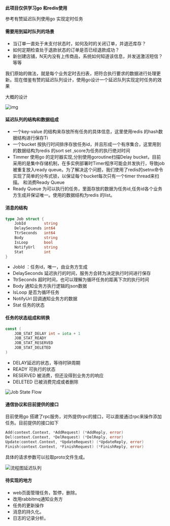 **此项目仅供学习go 和redis使用**

参考有赞延迟队列使用go 实现定时任务

#### 需要用到延时队列的场景

- 当订单一直处于未支付状态时，如何及时的关闭订单，并退还库存？
- 如何定期检查处于退款状态的订单是否已经退款成功？
- 新创建店铺，N天内没有上传商品，系统如何知道该信息，并发送激活短信？等等

我们原始的做法，就是每个业务定时去扫表，把符合执行要求的数据进行处理更新。现在借鉴有赞的延迟队列设计，使用go设计一个延迟队列实现定时任务的效果

大概的设计

![img](https://tech.youzan.com/content/images/2016/03/delay-queue.png)

#### 延迟队列的结构和数据组成

- 一个key-value 的结构来存放所有任务的具体信息，这里使用redis 的hash数据结构进行保存Ti
- 一个bucket 按执行时间排序存放任务id，并且形成一个有序集合，这里用到的数据结构为redis 的sort set ,score为任务的执行绝对时间
- Timmer 使用go 的定时器实现,分别使用goroutine扫描Delay bucket，目前采用的是集中存储机制，在多实例部署时Timer程序可能会并发执行，导致job被重复放入ready queue。为了解决这个问题，我们使用了redis的setnx命令实现了简单的分布式锁，以保证每个bucket每次只有一个timer thread来扫描。 和消费Ready Queue
- Ready Queue 为可以执行的任务，里面存放的数据为任务id,任务id各个业务方生成并保证唯一。使用的数据结构为redis 的list。

#### 消息的结构

```go
type Job struct {
	JobId        string 
	DelaySeconds int64 
	TtrSeconds   int64 
	Body         string 
	IsLoop       bool   
	NotifyUrl    string 
	Stat         int  
}
```

- JobId ：任务id，唯一，由业务方生成
- DelaySeconds 延迟执行的时间，服务方会转为决定执行时间进行保存
- TtrSeconds 超时时间，也可以理解为循环任务的距离下次的执行时间
- Body 通知业务方执行逻辑的json数据
- IsLoop 是否为循环任务
- NotifyUrl 回调通知业务方的数据
- Stat 任务的状态

#### 任务的状态组成和转换

```go
const (
	JOB_STAT_DELAY int = iota + 1
	JOB_STAT_READY
	JOB_STAT_RESERVED
	JOB_STAT_DELETED
)
```

- DELAY延迟的状态，等待时钟周期
- READY 可执行的状态
- RESERVED 被消费，但还没得到业务方的响应
- DELETED 已被消费完成或者删除

![Job State Flow](https://tech.youzan.com/content/images/2016/03/job-state.png)

#### 通信协议和目前提供的接口

目前使用go 搭建了rpc服务，对外提供rpc的接口，可以直接通过rpc来操作添加任务。目前提供的接口如下

```go
Add(context.Context, *AddRequest) (*AddReply, error)
Del(context.Context, *DelRequest) (*DelReply, error)
Update(context.Context, *UpdateRequest) (*UpdateReply, error)
Finish(context.Context, *FinishRequest) (*FinishReply, error)
```

具体的请求参数可以拉取proto文件生成。

![流程图延迟队列](/Users/lisr/Downloads/流程图延迟队列.jpeg)



#### 待实现的地方

- web页面管理任务，暂停，删除。
- 改用rabbitmq通知业务方
- 任务的更新操作
- 消息的持久化。
- 日志的记录分析。